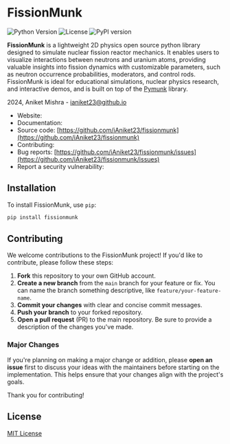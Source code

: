 # FissionMunk

![Python Version](https://img.shields.io/badge/python-3.8%2B-blue)
![License](https://img.shields.io/badge/license-MIT-green)
![PyPI version](https://badge.fury.io/py/fissionmunk.svg)

**FissionMunk** is a lightweight 2D physics open source python library designed to simulate nuclear fission reactor mechanics. It enables users to visualize interactions between neutrons and uranium atoms, providing valuable insights into fission dynamics with customizable parameters, such as neutron occurrence probabilities, moderators, and control rods. FissionMunk is ideal for educational simulations, nuclear physics research, and interactive demos, and is built on top of the [Pymunk](http://www.pymunk.org/) library.

2024, Aniket Mishra - [ianiket23@github.io](https://ianiket23.github.io/)

- Website: 
- Documentation:  
- Source code: [https://github.com/iAniket23/fissionmunk](https://github.com/iAniket23/fissionmunk)  
- Contributing:
- Bug reports: [https://github.com/iAniket23/fissionmunk/issues](https://github.com/iAniket23/fissionmunk/issues)  
- Report a security vulnerability: 

## Installation

To install FissionMunk, use `pip`:
```bash
pip install fissionmunk
```

## Contributing

We welcome contributions to the FissionMunk project! If you'd like to contribute, please follow these steps:

1. **Fork** this repository to your own GitHub account.
2. **Create a new branch** from the `main` branch for your feature or fix. You can name the branch something descriptive, like `feature/your-feature-name`.
3. **Commit your changes** with clear and concise commit messages.
4. **Push your branch** to your forked repository.
5. **Open a pull request** (PR) to the main repository. Be sure to provide a description of the changes you've made.

### Major Changes
If you're planning on making a major change or addition, please **open an issue** first to discuss your ideas with the maintainers before starting on the implementation. This helps ensure that your changes align with the project's goals.

Thank you for contributing!

## License
[MIT License](LICENSE)